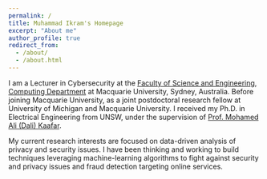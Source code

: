 ```yaml
---
permalink: /
title: Muhammad Ikram's Homepage
excerpt: "About me"
author_profile: true
redirect_from: 
  - /about/
  - /about.html
---
```


I am a Lecturer in Cybersecurity at the [Faculty of Science and Engineering](https://www.mq.edu.au/about/about-the-university/faculties-and-departments/faculty-of-science-and-engineering), [Computing Department](https://www.mq.edu.au/about/about-the-university/faculties-and-departments/faculty-of-science-and-engineering/departments-and-centres/department-of-computing) at Macquarie University, Sydney, Australia. Before joining Macquarie University, as a joint postdoctoral research fellow at University of Michigan and Macquarie University. I received my Ph.D. in Electrical Engineering from UNSW, under the supervision of [Prof. Mohamed Ali (Dali) Kaafar](https://dali-kaafar.github.io).

My current research interests are focused on data-driven analysis of privacy and security issues. I have been thinking and working to build techniques leveraging machine-learning algorithms to fight against security and privacy issues and fraud detection targeting online services.